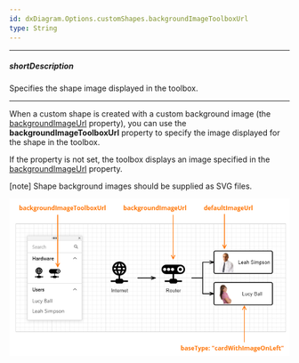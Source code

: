```yaml
---
id: dxDiagram.Options.customShapes.backgroundImageToolboxUrl
type: String
---
```

---
##### shortDescription
Specifies the shape image displayed in the toolbox.

---
When a custom shape is created with a custom background image (the [backgroundImageUrl](/api-reference/10%20UI%20Widgets/dxDiagram/1%20Configuration/customShapes/backgroundImageUrl.md '/Documentation/ApiReference/UI_Components/dxDiagram/Configuration/customShapes/#backgroundImageUrl') property), you can use the **backgroundImageToolboxUrl** property to specify the image displayed for the shape in the toolbox. 

If the property is not set, the toolbox displays an image specified in the [backgroundImageUrl](/api-reference/10%20UI%20Widgets/dxDiagram/1%20Configuration/customShapes/backgroundImageUrl.md '/Documentation/ApiReference/UI_Components/dxDiagram/Configuration/customShapes/#backgroundImageUrl') property.

[note] Shape background images should be supplied as SVG files.

![Diagram - Custom shape's image properties](/images/diagram/imageURLs.png)
